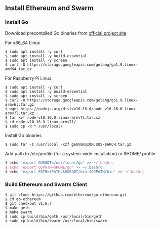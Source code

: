 
## Install Ethereum and Swarm

### Install Go
Download precompiled Go binaries from [official project site](https://golang.org/dl)

For x86_64 Linux
```
$ sudo apt install -y curl
$ sudo apt install -y build-essential
$ sudo apt install -y screen
$ curl -O https://storage.googleapis.com/golang/go1.9.linux-amd64.tar.gz
```
For Raspberry Pi Linux
```
$ sudo apt install -y curl
$ sudo apt install -y build-essential
$ sudo apt install -y screen
$ curl -O https://storage.googleapis.com/golang/go1.9.linux-armv6l.tar.gz
$ wget https://nodejs.org/dist/v10.16.0/node-v10.16.0-linux-armv7l.tar.xz
$ tar xvf node-v10.16.0-linux-armv7l.tar.xz
$ cd node-v10.16.0-linux-armv7l/
$ sudo cp -R * /usr/local/
```
Install Go binaries
```
$ sudo tar -C /usr/local -xzf go$VERSION.$OS-$ARCH.tar.gz
```
Add path to /etc/profile (for a system-wide installation) or $HOME/.profile
```javascript
$ echo 'export GOROOT=/usr/local/go' >> ~/.bashrc
$ echo 'export GOPATH=$HOME/go' >> ~/.bashrc
$ echo 'export PATH=$PATH:$GOROOT/bin:$GOPATH/bin' >> ~/.bashrc
```

### Build Ethereum and Swarm Client
```
$ git clone https://github.com/ethereum/go-ethereum.git
$ cd go-ethereum
$ git checkout v1.6.7
$ make geth
$ make swarm
$ sudo cp build/bin/geth /usr/local/bin/geth
$ sudo cp build/bin/swarm /usr/local/bin/swarm
```
